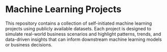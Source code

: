 # Machine Learning Projects
This repository contains a collection of self-initiated machine learning projects using publicly available datasets. Each project is designed to simulate real-world business scenarios and highlight patterns, trends, and data-driven insights that can inform downstream machine learning models or business decisions.
